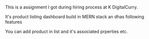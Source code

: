 This is a assignment I got during hiring process at K DigitalCurry.

It's product listing dashboard build in MERN stack an dhas following features

You can add product in list and it's associated prperties etc.